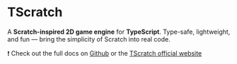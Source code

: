 # TScratch

A **Scratch-inspired 2D game engine** for **TypeScript**.
Type-safe, lightweight, and fun — bring the simplicity of Scratch into real code.

❗ Check out the full docs on
[Github](https://github.com/Sebastian-GOAT/tscratch)
or the
[TScratch official website](https://tscratch.vercel.app/docs)
